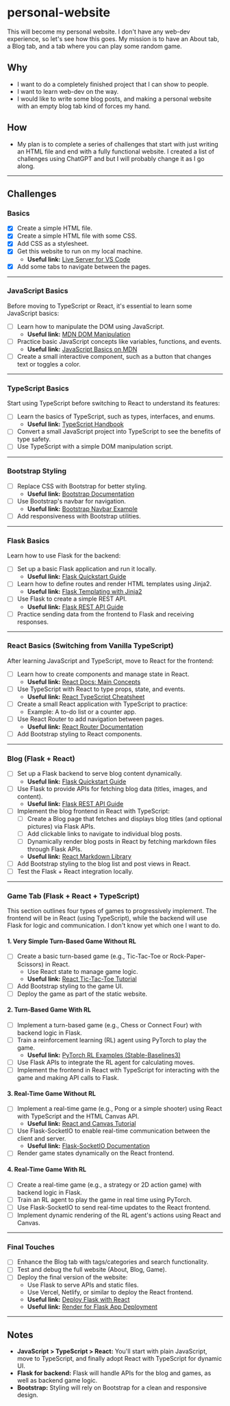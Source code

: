 # personal-website
This will become my personal website. I don't have any web-dev experience, so let's see how this goes. My mission is to have an About tab, a Blog tab, and a tab where you can play some random game.

## Why
- I want to do a completely finished project that I can show to people.
- I want to learn web-dev on the way.
- I would like to write some blog posts, and making a personal website with an empty blog tab kind of forces my hand.

## How
- My plan is to complete a series of challenges that start with just writing an HTML file and end with a fully functional website. I created a list of challenges using ChatGPT and but I will probably change it as I go along.

---

## Challenges
### Basics
- [x] Create a simple HTML file.
- [x] Create a simple HTML file with some CSS.
- [x] Add CSS as a stylesheet.
- [x] Get this website to run on my local machine.
  - **Useful link:** [Live Server for VS Code](https://marketplace.visualstudio.com/items?itemName=ritwickdey.LiveServer)
- [x] Add some tabs to navigate between the pages.

---

### JavaScript Basics
Before moving to TypeScript or React, it's essential to learn some JavaScript basics:
- [ ] Learn how to manipulate the DOM using JavaScript.
  - **Useful link:** [MDN DOM Manipulation](https://developer.mozilla.org/en-US/docs/Web/API/Document_Object_Model/Introduction)
- [ ] Practice basic JavaScript concepts like variables, functions, and events.
  - **Useful link:** [JavaScript Basics on MDN](https://developer.mozilla.org/en-US/docs/Learn/Getting_started_with_the_web/JavaScript_basics)
- [ ] Create a small interactive component, such as a button that changes text or toggles a color.

---

### TypeScript Basics
Start using TypeScript before switching to React to understand its features:
- [ ] Learn the basics of TypeScript, such as types, interfaces, and enums.
  - **Useful link:** [TypeScript Handbook](https://www.typescriptlang.org/docs/handbook/intro.html)
- [ ] Convert a small JavaScript project into TypeScript to see the benefits of type safety.
- [ ] Use TypeScript with a simple DOM manipulation script.

---

### Bootstrap Styling
- [ ] Replace CSS with Bootstrap for better styling.
  - **Useful link:** [Bootstrap Documentation](https://getbootstrap.com/docs/)
- [ ] Use Bootstrap's navbar for navigation.
  - **Useful link:** [Bootstrap Navbar Example](https://getbootstrap.com/docs/5.3/components/navbar/)
- [ ] Add responsiveness with Bootstrap utilities.

---

### Flask Basics
Learn how to use Flask for the backend:
- [ ] Set up a basic Flask application and run it locally.
  - **Useful link:** [Flask Quickstart Guide](https://flask.palletsprojects.com/en/2.3.x/quickstart/)
- [ ] Learn how to define routes and render HTML templates using Jinja2.
  - **Useful link:** [Flask Templating with Jinja2](https://flask.palletsprojects.com/en/2.3.x/templating/)
- [ ] Use Flask to create a simple REST API.
  - **Useful link:** [Flask REST API Guide](https://flask-restful.readthedocs.io/en/latest/)
- [ ] Practice sending data from the frontend to Flask and receiving responses.

---

### React Basics (Switching from Vanilla TypeScript)
After learning JavaScript and TypeScript, move to React for the frontend:
- [ ] Learn how to create components and manage state in React.
  - **Useful link:** [React Docs: Main Concepts](https://react.dev/learn)
- [ ] Use TypeScript with React to type props, state, and events.
  - **Useful link:** [React TypeScript Cheatsheet](https://react-typescript-cheatsheet.netlify.app/)
- [ ] Create a small React application with TypeScript to practice:
  - Example: A to-do list or a counter app.
- [ ] Use React Router to add navigation between pages.
  - **Useful link:** [React Router Documentation](https://reactrouter.com/)
- [ ] Add Bootstrap styling to React components.

---

### Blog (Flask + React)
- [ ] Set up a Flask backend to serve blog content dynamically.
  - **Useful link:** [Flask Quickstart Guide](https://flask.palletsprojects.com/en/2.3.x/quickstart/)
- [ ] Use Flask to provide APIs for fetching blog data (titles, images, and content).
  - **Useful link:** [Flask REST API Guide](https://flask-restful.readthedocs.io/en/latest/)
- [ ] Implement the blog frontend in React with TypeScript:
  - [ ] Create a Blog page that fetches and displays blog titles (and optional pictures) via Flask APIs.
  - [ ] Add clickable links to navigate to individual blog posts.
  - [ ] Dynamically render blog posts in React by fetching markdown files through Flask APIs.
  - **Useful link:** [React Markdown Library](https://github.com/remarkjs/react-markdown)
- [ ] Add Bootstrap styling to the blog list and post views in React.
- [ ] Test the Flask + React integration locally.

---

### Game Tab (Flask + React + TypeScript)
This section outlines four types of games to progressively implement. The frontend will be in React (using TypeScript), while the backend will use Flask for logic and communication. I don't know yet which one I want to do.

#### 1. Very Simple Turn-Based Game Without RL
- [ ] Create a basic turn-based game (e.g., Tic-Tac-Toe or Rock-Paper-Scissors) in React.
  - Use React state to manage game logic.
  - **Useful link:** [React Tic-Tac-Toe Tutorial](https://react.dev/learn/tutorial-tic-tac-toe)
- [ ] Add Bootstrap styling to the game UI.
- [ ] Deploy the game as part of the static website.

#### 2. Turn-Based Game With RL
- [ ] Implement a turn-based game (e.g., Chess or Connect Four) with backend logic in Flask.
- [ ] Train a reinforcement learning (RL) agent using PyTorch to play the game.
  - **Useful link:** [PyTorch RL Examples (Stable-Baselines3)](https://stable-baselines3.readthedocs.io/en/master/)
- [ ] Use Flask APIs to integrate the RL agent for calculating moves.
- [ ] Implement the frontend in React with TypeScript for interacting with the game and making API calls to Flask.

#### 3. Real-Time Game Without RL
- [ ] Implement a real-time game (e.g., Pong or a simple shooter) using React with TypeScript and the HTML Canvas API.
  - **Useful link:** [React and Canvas Tutorial](https://medium.com/@pdx.lucasm/canvas-with-react-js-32e133c05258)
- [ ] Use Flask-SocketIO to enable real-time communication between the client and server.
  - **Useful link:** [Flask-SocketIO Documentation](https://flask-socketio.readthedocs.io/en/latest/)
- [ ] Render game states dynamically on the React frontend.

#### 4. Real-Time Game With RL
- [ ] Create a real-time game (e.g., a strategy or 2D action game) with backend logic in Flask.
- [ ] Train an RL agent to play the game in real time using PyTorch.
- [ ] Use Flask-SocketIO to send real-time updates to the React frontend.
- [ ] Implement dynamic rendering of the RL agent's actions using React and Canvas.

---

### Final Touches
- [ ] Enhance the Blog tab with tags/categories and search functionality.
- [ ] Test and debug the full website (About, Blog, Game).
- [ ] Deploy the final version of the website:
  - Use Flask to serve APIs and static files.
  - Use Vercel, Netlify, or similar to deploy the React frontend.
  - **Useful link:** [Deploy Flask with React](https://blog.miguelgrinberg.com/post/how-to-deploy-a-react--flask-project)
  - **Useful link:** [Render for Flask App Deployment](https://render.com/)

---

## Notes
- **JavaScript > TypeScript > React:** You'll start with plain JavaScript, move to TypeScript, and finally adopt React with TypeScript for dynamic UI.
- **Flask for backend:** Flask will handle APIs for the blog and games, as well as backend game logic.
- **Bootstrap:** Styling will rely on Bootstrap for a clean and responsive design.
